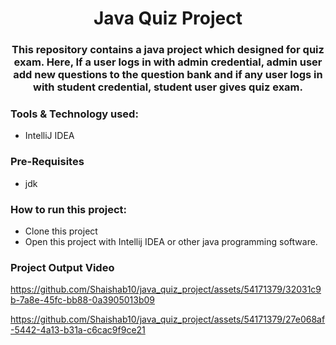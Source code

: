 # <div align=center> Java Quiz Project </div>

### <div align=center>This repository contains a java project which designed for quiz exam. Here, If a user logs in with admin credential,  admin user add new questions to the question bank and if any user logs in  with student credential, student user gives quiz exam. </div>

### Tools & Technology used:
- IntelliJ IDEA

### Pre-Requisites
- jdk

### How to run this project:
- Clone this project
- Open this project with Intellij IDEA or other java programming software.


### Project Output Video

https://github.com/Shaishab10/java_quiz_project/assets/54171379/32031c9b-7a8e-45fc-bb88-0a3905013b09



https://github.com/Shaishab10/java_quiz_project/assets/54171379/27e068af-5442-4a13-b31a-c6cac9f9ce21

